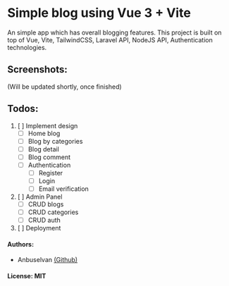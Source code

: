 # Simple blog using Vue 3 + Vite 
An simple app which has overall blogging features. This project is built on top of Vue, Vite, TailwindCSS, Laravel API, NodeJS API, Authentication technologies.

## Screenshots:
(Will be updated shortly, once finished)

## Todos:
1. [ ] Implement design
    - [ ] Home blog
    - [ ] Blog by categories
    - [ ] Blog detail
    - [ ] Blog comment
    - [ ] Authentication
        - [ ] Register
        - [ ] Login
        - [ ] Email verification
2. [ ] Admin Panel
    - [ ] CRUD blogs
    - [ ] CRUD categories
    - [ ] CRUD auth
3. [ ] Deployment

#### Authors:
- Anbuselvan [(Github)](https://github.com/anburocky3)

#### License: MIT